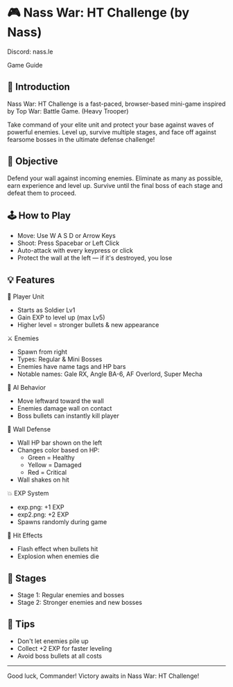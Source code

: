 🎮 Nass War: HT Challenge (by Nass)
=========================
Discord: nass.le

Game Guide

📜 Introduction
---------------
Nass War: HT Challenge is a fast-paced, browser-based mini-game inspired by Top War: Battle Game. (Heavy Trooper)

Take command of your elite unit and protect your base against waves of powerful enemies. Level up, survive multiple stages, and face off against fearsome bosses in the ultimate defense challenge!

🎯 Objective
------------
Defend your wall against incoming enemies. Eliminate as many as possible, earn experience and level up. Survive until the final boss of each stage and defeat them to proceed.

🕹️ How to Play
---------------
- Move: Use W A S D or Arrow Keys
- Shoot: Press Spacebar or Left Click
- Auto-attack with every keypress or click
- Protect the wall at the left — if it's destroyed, you lose

💡 Features
-----------

🧍 Player Unit
- Starts as Soldier Lv1
- Gain EXP to level up (max Lv5)
- Higher level = stronger bullets & new appearance

⚔️ Enemies
- Spawn from right
- Types: Regular & Mini Bosses
- Enemies have name tags and HP bars
- Notable names: Gale RX, Angle BA-6, AF Overlord, Super Mecha

🧠 AI Behavior
- Move leftward toward the wall
- Enemies damage wall on contact
- Boss bullets can instantly kill player

🧱 Wall Defense
- Wall HP bar shown on the left
- Changes color based on HP:
  - Green = Healthy
  - Yellow = Damaged
  - Red = Critical
- Wall shakes on hit

💥 EXP System
- exp.png: +1 EXP
- exp2.png: +2 EXP
- Spawns randomly during game

🧨 Hit Effects
- Flash effect when bullets hit
- Explosion when enemies die

👑 Stages
--------
- Stage 1: Regular enemies and bosses
- Stage 2: Stronger enemies and new bosses

🧪 Tips
-------
- Don't let enemies pile up
- Collect +2 EXP for faster leveling
- Avoid boss bullets at all costs

---

Good luck, Commander! Victory awaits in Nass War: HT Challenge!
